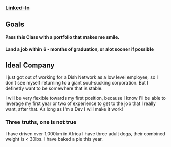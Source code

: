 ### [Linked-In](https://www.linkedin.com/in/cole-williams-b4824210b/)


## Goals

#### Pass this Class with a portfolio that makes me smile.

#### Land a job within 6 - months of graduation, or alot sooner if possible


## Ideal Company

I just got out of working for a Dish Network as a low level employee, so I don't see myself returning to a giant soul-sucking corporation.  But I definetly want to be somewhere that is stable.

I will be very flexible towards my first position, because I know I'll be able to leverage my first year or two of experience to get to the job that I really want, after that.  As long as I'm a Dev I will make it work!





### Three truths, one is not true

I have driven over 1,000km in Africa
I have three adult dogs, their combined weight is < 30lbs.
I have baked a pie this year.
